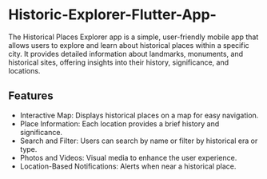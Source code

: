 # Historic-Explorer-Flutter-App-
The Historical Places Explorer app is a simple, user-friendly mobile app that allows users to explore and learn about historical places within a specific city. It provides detailed information about landmarks, monuments, and historical sites, offering insights into their history, significance, and locations.

## Features
- Interactive Map: Displays historical places on a map for easy navigation.
- Place Information: Each location provides a brief history and significance.
- Search and Filter: Users can search by name or filter by historical era or type.
- Photos and Videos: Visual media to enhance the user experience.
- Location-Based Notifications: Alerts when near a historical place.
